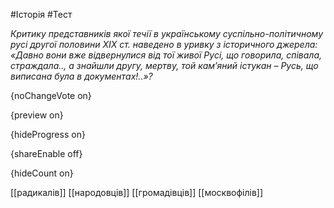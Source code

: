 #Історія #Тест

*Критику представників якої течії в українському суспільно-політичному русі другої половини ХІХ ст. наведено в уривку з історичного джерела: «Давно вони вже відвернулися від тої живої Русі, що говорила, співала, страждала.., а знайшли другу, мертву, той кам’яний істукан – Русь, що виписана була в документах!..»?*

{noChangeVote on}

{preview on}

{hideProgress on}

{shareEnable off}

{hideCount on}

[[радикалів]]
[[народовців]]
[[громадівців]]
[[москвофілів]]

